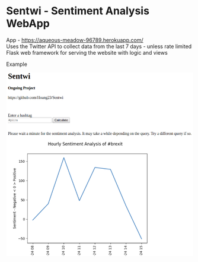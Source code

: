 # Sentwi - Sentiment Analysis WebApp
App - https://aqueous-meadow-96789.herokuapp.com/ <br>
Uses the Twitter API to collect data from the last 7 days - unless rate limited <br>
Flask web framework for serving the website with logic and views


Example


![SentimentAnalysisPic](BrexitSentimentAnalysis.png)
